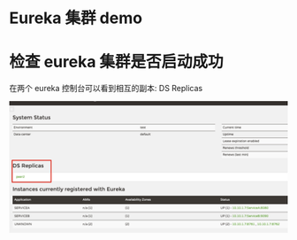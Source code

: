 # Eureka 集群 demo


# 检查 eureka 集群是否启动成功

在两个 eureka 控制台可以看到相互的副本: DS Replicas


![eureka cluster 成功示例](.REDEME_images/eureka%20cluster%20成功示例.png)
